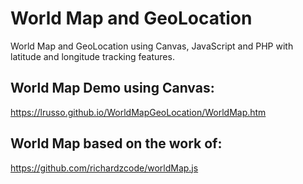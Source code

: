 # World Map and GeoLocation

World Map and GeoLocation using Canvas, JavaScript and PHP with latitude and longitude tracking features.

## World Map Demo using Canvas:

https://lrusso.github.io/WorldMapGeoLocation/WorldMap.htm

## World Map based on the work of:

https://github.com/richardzcode/worldMap.js
